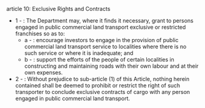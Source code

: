 article 10: Exclusive Rights and Contracts 

<ul>
			<li>1 - : The Department may, where it finds it necessary, grant to persons engaged in public commercial land transport exclusive or restricted franchises so as to: <ul>
						<li>a - : encourage investors to engage in the provision of public commercial land transport service to localities where there is no such service or where it is inadequate; and <ul>
						</ul></li>						<li>b - : support the efforts of the people of certain localities in constructing and maintaining roads with their own labour and at their own expenses. <ul>
						</ul></li>			</ul></li>			<li>2 - : Without prejudice to sub-article (1) of this Article, nothing herein contained shall be deemed to prohibit or restrict the right of such transporter to conclude exclusive contracts of cargo with any person engaged in public commercial land transport.<ul>
			</ul></li></ul>